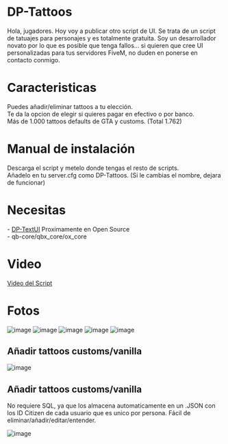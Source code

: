 # DP-Tattoos
Hola, jugadores. Hoy voy a publicar otro script de UI. Se trata de un script de tatuajes para personajes y es totalmente gratuita. Soy un desarrollador novato por lo que es posible que tenga fallos... si quieren que cree UI personalizadas para tus servidores FiveM, no duden en ponerse en contacto conmigo.

<h1>Caracteristicas</h1>
Puedes añadir/eliminar tattoos a tu elección.<br>
Te da la opcion de elegir si quieres pagar en efectivo o por banco.<br>
Más de 1.000 tattoos defaults de GTA y customs. (Total 1.762)

<h1>Manual de instalación</h1>
Descarga el script y metelo donde tengas el resto de scripts. <br>
Añadelo en tu server.cfg como DP-Tattoos. (Si le cambias el nombre, dejara de funcionar)

<h1>Necesitas</h1>
- <a href="">DP-TextUI</a> Proximamente en Open Source<br>
- qb-core/qbx_core/ox_core

<h1>Video</h1>

<a href="https://youtu.be/w6nuz-chJdY">Video del Script</a>

<h1>Fotos</h1>

![image](https://github.com/user-attachments/assets/37c0eed2-b2a7-4a22-a07b-d55d9809853a)
![image](https://github.com/user-attachments/assets/a2c43a4c-56da-4d6e-8529-0ff1d3f469c6)
![image](https://github.com/user-attachments/assets/73c081db-5d21-4b54-8784-c86b4a548efe)
![image](https://github.com/user-attachments/assets/c3d61b96-138b-4078-83a3-aad0ebcfc8c1)
![image](https://github.com/user-attachments/assets/fa4763b1-32b7-4d6b-b912-566990da2639)

<h2>Añadir tattoos customs/vanilla</h2>

![image](https://github.com/user-attachments/assets/0c65cf0f-4edb-4110-b6c1-40b025ae62c9)

<h2>Añadir tattoos customs/vanilla</h2>
No requiere SQL, ya que los almacena automaticamente en un .JSON con los ID Citizen de cada usuario que es unico por persona.
Fácil de eliminar/añadir/editar/entender.

![image](https://github.com/user-attachments/assets/aa227762-615f-4460-9721-c3480d609376)
